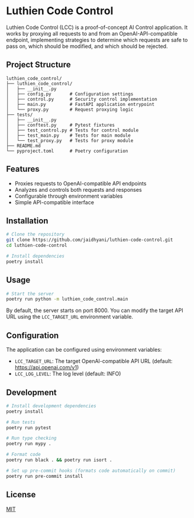 # Luthien Code Control

Luthien Code Control (LCC) is a proof-of-concept AI Control application. It works by proxying all requests to and from an OpenAI-API-compatible endpoint, implementing strategies to determine which requests are safe to pass on, which should be modified, and which should be rejected.

## Project Structure

```
luthien_code_control/
├── luthien_code_control/
│   ├── __init__.py
│   ├── config.py       # Configuration settings
│   ├── control.py      # Security control implementation
│   ├── main.py         # FastAPI application entrypoint
│   └── proxy.py        # Request proxying logic
├── tests/
│   ├── __init__.py
│   ├── conftest.py     # Pytest fixtures
│   ├── test_control.py # Tests for control module
│   ├── test_main.py    # Tests for main module
│   └── test_proxy.py   # Tests for proxy module
├── README.md
└── pyproject.toml      # Poetry configuration
```

## Features

- Proxies requests to OpenAI-compatible API endpoints
- Analyzes and controls both requests and responses
- Configurable through environment variables
- Simple API-compatible interface

## Installation

```bash
# Clone the repository
git clone https://github.com/jaidhyani/luthien-code-control.git
cd luthien-code-control

# Install dependencies
poetry install
```

## Usage

```bash
# Start the server
poetry run python -m luthien_code_control.main
```

By default, the server starts on port 8000. You can modify the target API URL using the `LCC_TARGET_URL` environment variable.

## Configuration

The application can be configured using environment variables:

- `LCC_TARGET_URL`: The target OpenAI-compatible API URL (default: https://api.openai.com/v1)
- `LCC_LOG_LEVEL`: The log level (default: INFO)

## Development

```bash
# Install development dependencies
poetry install

# Run tests
poetry run pytest

# Run type checking
poetry run mypy .

# Format code
poetry run black . && poetry run isort .

# Set up pre-commit hooks (formats code automatically on commit)
poetry run pre-commit install
```

## License

[MIT](LICENSE)